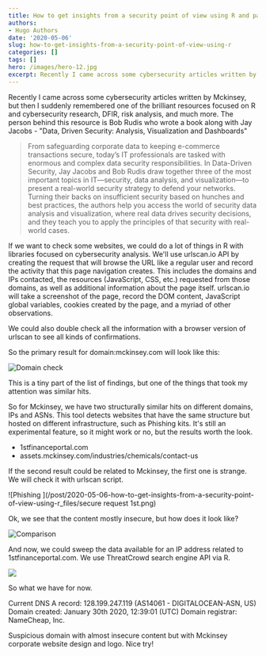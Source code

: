 ```yaml
---
title: How to get insights from a security point of view using R and packages for cybersecurity research
authors:
- Hugo Authors
date: '2020-05-06'
slug: how-to-get-insights-from-a-security-point-of-view-using-r
categories: []
tags: []
hero: /images/hero-12.jpg
excerpt: Recently I came across some cybersecurity articles written by Mckinsey, but then I suddenly remembered one of the brilliant resources focused on R and cybersecurity research
---
```


Recently I came across some cybersecurity articles written by Mckinsey, but then I suddenly remembered one of the brilliant resources focused on R and cybersecurity research, DFIR, risk analysis, and much more. The person behind this resource is Bob Rudis who wrote a book along with Jay Jacobs - "Data, Driven Security: Analysis, Visualization and Dashboards"

>From safeguarding corporate data to keeping e-commerce transactions secure, today’s IT professionals are tasked with enormous and complex data security responsibilities. In Data-Driven Security, Jay Jacobs and Bob Rudis draw together three of the most important topics in IT―security, data analysis, and visualization―to present a real-world security strategy to defend your networks. Turning their backs on insufficient security based on hunches and best practices, the authors help you access the world of security data analysis and visualization, where real data drives security decisions, and they teach you to apply the principles of that security with real-world cases. 

If we want to check some websites, we could do a lot of things in R with libraries focused on cybersecurity analysis. We'll use urlscan.io API by creating the request that will browse the URL like a regular user and record the activity that this page navigation creates. This includes the domains and IPs contacted, the resources (JavaScript, CSS, etc.) requested from those domains, as well as additional information about the page itself. urlscan.io will take a screenshot of the page, record the DOM content, JavaScript global variables, cookies created by the page, and a myriad of other observations.

We could also double check all the information with a browser version of urlscan to see all kinds of confirmations.

So the primary result for domain:mckinsey.com will look like this:

![Domain check](/post/2020-05-06-how-to-get-insights-from-a-security-point-of-view-using-r_files/mckinsey_result.png)

This is a tiny part of the list of findings, but one of the things that took my attention was similar hits.

So for Mckinsey, we have two structurally similar hits on different domains, IPs and ASNs. This tool detects websites that have the same structure but hosted on different infrastructure, such as Phishing kits. It's still an experimental feature, so it might work or no, but the results worth the look.

* 1stfinanceportal.com
* assets.mckinsey.com/industries/chemicals/contact-us

If the second result could be related to Mckinsey, the first one is strange. We will check it with urlscan script.

![Phishing ](/post/2020-05-06-how-to-get-insights-from-a-security-point-of-view-using-r_files/secure request 1st.png)

Ok, we see that the content mostly insecure, but how does it look like?

![Comparison](/post/2020-05-06-how-to-get-insights-from-a-security-point-of-view-using-r_files/comparison.png)

And now, we could sweep the data available for an IP address related to 1stfinanceportal.com. We use ThreatCrowd search engine API via R.

![](/post/2020-05-06-how-to-get-insights-from-a-security-point-of-view-using-r_files/1fin_domains_ip.png)

So what we have for now.

Current DNS A record: 128.199.247.119 (AS14061 - DIGITALOCEAN-ASN, US)
Domain created: January 30th 2020, 12:39:01 (UTC)
Domain registrar: NameCheap, Inc. 

Suspicious domain with almost insecure content but with Mckinsey corporate website design and logo. Nice try! 